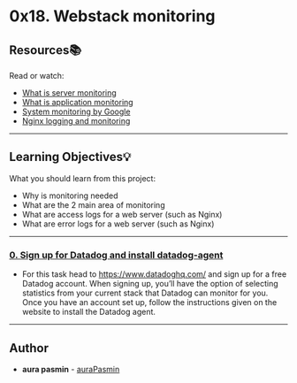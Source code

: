 # 0x18. Webstack monitoring

## Resources:books:
Read or watch:
* [What is server monitoring](https://intranet.hbtn.io/rltoken/m8e7smqRz3k4PUBnv0zB7g)
* [What is application monitoring](https://intranet.hbtn.io/rltoken/fGzCCVr7lwNEvarE8u1HRQ)
* [System monitoring by Google](https://intranet.hbtn.io/rltoken/h6WV2iIVUCL-atjFIu6TZA)
* [Nginx logging and monitoring](https://intranet.hbtn.io/rltoken/ZUIlnid6NphRWIaGZ3MTZQ)

---
## Learning Objectives:bulb:
What you should learn from this project:

* Why is monitoring needed
* What are the 2 main area of monitoring
* What are access logs for a web server (such as Nginx)
* What are error logs for a web server (such as Nginx)

---

### [0. Sign up for Datadog and install datadog-agent](./2-setup_datadog)
* For this task head to https://www.datadoghq.com/ and sign up for a free Datadog account. When signing up, you’ll have the option of selecting statistics from your current stack that Datadog can monitor for you. Once you have an account set up, follow the instructions given on the website to install the Datadog agent. 



---

## Author
* **aura pasmin** - [auraPasmin](https://github.com/auraPasm)